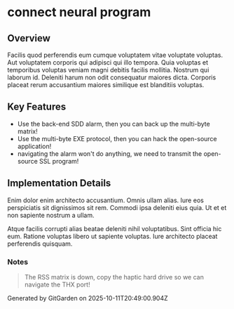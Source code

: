 # connect neural program

## Overview
Facilis quod perferendis eum cumque voluptatem vitae voluptate voluptas. Aut voluptatem corporis qui adipisci qui illo tempora. Quia voluptas et temporibus voluptas veniam magni debitis facilis mollitia. Nostrum qui laborum id. Deleniti harum non odit consequatur maiores dicta. Corporis placeat rerum accusantium maiores similique est blanditiis voluptas.

## Key Features
- Use the back-end SDD alarm, then you can back up the multi-byte matrix!
- Use the multi-byte EXE protocol, then you can hack the open-source application!
- navigating the alarm won't do anything, we need to transmit the open-source SSL program!

## Implementation Details
Enim dolor enim architecto accusantium. Omnis ullam alias. Iure eos perspiciatis sit dignissimos sit rem. Commodi ipsa deleniti eius quia. Ut et et non sapiente nostrum a ullam.
 Atque facilis corrupti alias beatae deleniti nihil voluptatibus. Sint officia hic eum. Ratione voluptas libero ut sapiente voluptas. Iure architecto placeat perferendis quisquam.

### Notes
> The RSS matrix is down, copy the haptic hard drive so we can navigate the THX port!

Generated by GitGarden on 2025-10-11T20:49:00.904Z